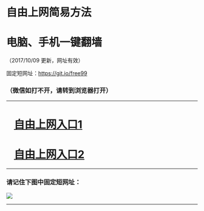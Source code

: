 ﻿# 自由上网简易方法

# 电脑、手机一键翻墙

（2017/10/09 更新，网址有效）

固定短网址：https://git.io/free99

### （微信如打不开，请转到浏览器打开）


***





# &nbsp;&nbsp; <a href="http://ft783728958.fwq-tz-1001.info/fwqtz01.html?t=100900127230 " target="_blank">自由上网入口1</a>
# &nbsp;&nbsp; <a href="http://ft1755318008.fwq-tz-1002.info/fwqtz02.html?t=100900122743 " target="_blank">自由上网入口2</a>
***

### 请记住下图中固定短网址：

<img src="https://s3-us-west-2.amazonaws.com/fwq-1001/yjfq-20170905okok.png" /> 


***

